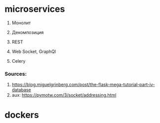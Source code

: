 # microservices

1. Монолит

2. Декомпозиция

3. REST

4. Web Socket, GraphQl

5. Celery

### Sources:

1. https://blog.miguelgrinberg.com/post/the-flask-mega-tutorial-part-iv-database
2. aux: https://pymotw.com/3/socket/addressing.html

# dockers
